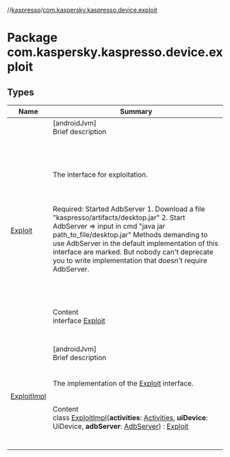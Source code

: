 //[kaspresso](../index.md)/[com.kaspersky.kaspresso.device.exploit](index.md)



# Package com.kaspersky.kaspresso.device.exploit  


## Types  
  
|  Name|  Summary| 
|---|---|
| [Exploit](-exploit/index.md)| [androidJvm]  <br>Brief description  <br><br><br><br><br>The interface for exploitation.<br><br><br><br>Required: Started AdbServer     1. Download a file "kaspresso/artifacts/desktop.jar"     2. Start AdbServer => input in cmd "java jar path_to_file/desktop.jar" Methods demanding to use AdbServer in the default implementation of this interface are marked.     But nobody can't deprecate you to write implementation that doesn't require AdbServer.<br><br><br><br>  <br>Content  <br>interface [Exploit](-exploit/index.md)  <br><br><br>
| [ExploitImpl](-exploit-impl/index.md)| [androidJvm]  <br>Brief description  <br><br><br>The implementation of the [Exploit](-exploit/index.md) interface.<br><br>  <br>Content  <br>class [ExploitImpl](-exploit-impl/index.md)(**activities**: [Activities](../com.kaspersky.kaspresso.device.activities/-activities/index.md), **uiDevice**: UiDevice, **adbServer**: [AdbServer](../com.kaspersky.kaspresso.device.server/-adb-server/index.md)) : [Exploit](-exploit/index.md)  <br><br><br>

